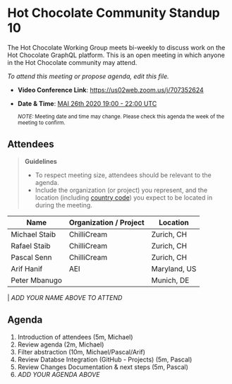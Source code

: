 # Hot Chocolate Community Standup 10

The Hot Chocolate Working Group meets bi-weekly to discuss work on the Hot Chocolate GraphQL platform. This is an open meeting in which anyone in the Hot Chocolate community may attend.

_To attend this meeting or propose agenda, edit this file._

- **Video Conference Link**: 
 https://us02web.zoom.us/j/707352624
- **Date & Time**: [MAI 26th 2020 19:00 - 22:00 UTC](https://www.timeanddate.com/worldclock/meetingdetails.html?year=2020&month=5&day=26&hour=19&min=0&sec=0&p1=268&p2=22&p3=224&p4=240)

  <small>_NOTE:_ Meeting date and time may change. Please check this agenda the week of the meeting to confirm.</small>

## Attendees

> **Guidelines**
>
> - To respect meeting size, attendees should be relevant to the agenda.
> - Include the organization (or project) you represent, and the location (including [country code](https://en.wikipedia.org/wiki/List_of_ISO_3166_country_codes#Current_ISO_3166_country_codes)) you expect to be located in during the meeting.

| Name          | Organization / Project | Location   |
| ------------- | ---------------------- | ---------- |
| Michael Staib | ChilliCream            | Zurich, CH |
| Rafael Staib  | ChilliCream            | Zurich, CH |
| Pascal Senn   | ChilliCream            | Zurich, CH |
| Arif Hanif    | AEI                    | Maryland, US |
| Peter Mbanugo |                        | Munich, DE |

| _ADD YOUR NAME ABOVE TO ATTEND_

## Agenda

1. Introduction of attendees (5m, Michael)
1. Review agenda (2m, Michael)
1. Filter abstraction (10m, Michael/Pascal/Arif)
1. Review Databse Integration (GitHub - Projects) (5m, Pascal)
1. Review Changes Documentation & next steps (5m, Pascal)
1. _ADD YOUR AGENDA ABOVE_
